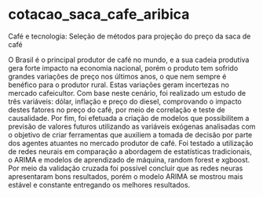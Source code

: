 # cotacao_saca_cafe_aribica
Café e tecnologia: Seleção de métodos para projeção do preço da saca de café

O Brasil é o principal produtor de café no mundo, e a sua cadeia produtiva gera forte
impacto na economia nacional, porém o produto tem sofrido grandes variações de preço nos
últimos anos, o que nem sempre é benéfico para o produtor rural. Estas variações geram
incertezas no mercado cafeicultor. Com base neste cenário, foi realizado um estudo de três
variáveis: dólar, inflação e preço do diesel, comprovando o impacto destes fatores no preço
do café, por meio de correlação e teste de causalidade. Por fim, foi efetuada a criação de
modelos que possibilitem a previsão de valores futuros utilizando as variáveis exógenas
analisadas com o objetivo de criar ferramentas que auxiliem a tomada de decisão por parte
dos agentes atuantes no mercado produtor de café. Foi testado a utilização de redes neurais
em comparação a abordagem de estatísticas tradicionais, o ARIMA e modelos de aprendizado
de máquina, random forest e xgboost. Por meio da validação cruzada foi possível concluir que
as redes neuras apresentaram bons resultados, porém o modelo ARIMA se mostrou mais
estável e constante entregando os melhores resultados.
